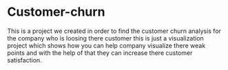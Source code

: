 # Customer-churn
This is a project we created in order to find the customer churn analysis for the company who is loosing there customer this is just a visualization project which shows how you can help company visualize there weak points and with the help of that they can increase there customer satisfaction.


